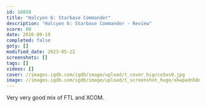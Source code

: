 ```yaml
---
id: 18858
title: "Halcyon 6: Starbase Commander"
description: "Halcyon 6: Starbase Commander - Review"
score: 80
date: 2016-09-19
completed: false
goty: []
modified_date: 2023-05-22
screenshots: []
tags: []
videos: []
cover: //images.igdb.com/igdb/image/upload/t_cover_big/co3xs0.jpg
image: //images.igdb.com/igdb/image/upload/t_screenshot_huge/xkwpadn58ne20m04aeei.jpg
---
```

Very very good mix of FTL and XCOM.
